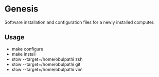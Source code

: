 Genesis
=======

Software installation and configuration files for a newly installed computer.

Usage
--------------
* make configure
* make install
* stow --target=/home/obulpathi zsh
* stow --target=/home/obulpathi git
* stow --target=/home/obulpathi vim
